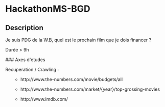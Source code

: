 # HackathonMS-BGD


## Description
<p> Je suis PDG de la W.B, quel est le prochain film que je dois financer ? </p>
<p> Durée > 9h </p>
### Axes d'etudes
<p> Recuperation / Crawling : </p>
  <ul><ul><li> http://www.the-numbers.com/movie/budgets/all </li></ul></ul>
  <ul><ul><li> http://www.the-numbers.com/market/{year}/top-grossing-movies </li></ul></ul>
  <ul><ul><li> http://www.imdb.com/ </li></ul></ul>
